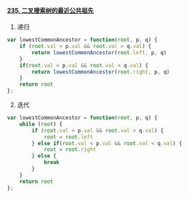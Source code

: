 #### [235. 二叉搜索树的最近公共祖先](https://leetcode-cn.com/problems/lowest-common-ancestor-of-a-binary-search-tree/)

1. 递归

```js
var lowestCommonAncestor = function(root, p, q) {
    if (root.val > p.val && root.val > q.val) {
        return lowestCommonAncestor(root.left, p, q)
    }
    if(root.val < p.val && root.val < q.val) {
        return lowestCommonAncestor(root.right, p, q)
    }
    return root
};
```

2. 迭代

```js
var lowestCommonAncestor = function(root, p, q) {
    while (root) {
        if (root.val > p.val && root.val > q.val) {
            root = root.left
        } else if(root.val < p.val && root.val < q.val) {
            root = root.right
        } else {
            break
        }
    }
    return root
};
```



